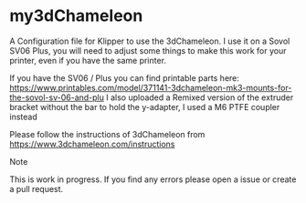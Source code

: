 # my3dChameleon

A Configuration file for Klipper to use the 3dChameleon.
I use it on a Sovol SV06 Plus, you will need to adjust some things to make this work for your printer, even if you have the same printer.

If you have the SV06 / Plus you can find printable parts here:
https://www.printables.com/model/371141-3dchameleon-mk3-mounts-for-the-sovol-sv-06-and-plu
I also uploaded a Remixed version of the extruder bracket without the bar to hold the y-adapter, I used a M6 PTFE coupler instead

Please follow the instructions of 3dChameleon from https://www.3dchameleon.com/instructions

>[!NOTE]
>This is work in progress. If you find any errors please open a issue or create a pull request.



